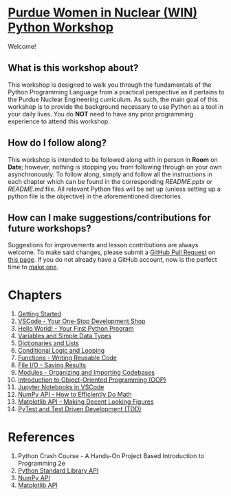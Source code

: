 # [Purdue Women in Nuclear (WIN) Python Workshop](https://github.com/samwyss/purdue_win_python_workshop)
Welcome! 

## What is this workshop about?
This workshop is designed to walk you through the fundamentals of the Python Programming Language from a practical perspective as it pertains to the Purdue Nuclear Engineering curriculum.
As such, the main goal of this workshop is to provide the background necessary to use Python as a tool in your daily lives.
You do **NOT** need to have any prior programming experience to attend this workshop.

## How do I follow along?
This workshop is intended to be followed along with in person in **Room** on **Date**; however, nothing is stopping you from following through on your own asynchronously.
To follow along, simply and follow all the instructions in each chapter which can be found in the corresponding *README.pptx* or *README.md* file.
All relevant Python files will be set up (unless setting up a python file is the objective) in the aforementioned directories.

## How can I make suggestions/contributions for future workshops?
Suggestions for improvements and lesson contributions are always welcome. To make said changes, please submit a [GitHub Pull Request](https://docs.github.com/en/pull-requests/collaborating-with-pull-requests/proposing-changes-to-your-work-with-pull-requests/about-pull-requests) on [this page](https://github.com/samwyss/purdue_win_python_workshop/pulls).
If you do not already have a GitHub account, now is the perfect time to [make one](https://github.com/).

# Chapters
1) [Getting Started](./1%20Getting%20Started)
2) [VSCode - Your One-Stop Development Shop](./2%20VSCode)
3) [Hello World! - Your First Python Program](./3%20Hello%20World!)
4) [Variables and Simple Data Types](./4%20Variables%20and%20Simple%20Data%20Types)
5) [Dictionaries and Lists](./5%20Dictionaries%20and%20Lists)
6) [Conditional Logic and Looping](./6%20Conditional%20Logic%20and%20Looping)
7) [Functions - Writing Reusable Code](./7%20Functions)
8) [File I/O - Saving Results](./8%20Files)
9) [Modules - Organizing and Importing Codebases](./9%20Modules)
10) [Introduction to Object-Oriented Programming (OOP)](./10%20Introduction%20to%20OOP)
11) [Jupyter Notebooks in VSCode](./11%20Jupyter%20Notebooks)
12) [NumPy API - How to Efficiently Do Math](./12%20NumPy)
13) [Matplotlib API - Making Decent Looking Figures](./13%20Matplotlib)
14) [PyTest and Test Driven Development (TDD)](./14%20PyTest)

# References
1) Python Crash Course - A Hands-On Project Based Introduction to Programming 2e
2) [Python Standard Library API](https://docs.python.org/3/library/index.html)
3) [NumPy API](https://numpy.org/doc/stable/reference/index.html)
4) [Matplotlib API](https://matplotlib.org/stable/users/index)
